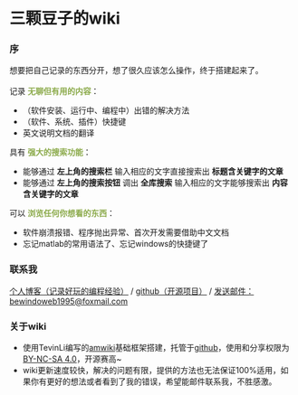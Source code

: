 # 三颗豆子的wiki
### 序
想要把自己记录的东西分开，想了很久应该怎么操作，终于搭建起来了。<br>  
记录 **<font color="#8baa4a">无聊但有用的内容</font>**：
* （软件安装、运行中、编程中）出错的解决方法
* （软件、系统、插件）快捷键
* 英文说明文档的翻译  

具有 **<font color="#8baa4a">强大的搜索功能</font>**：
* 能够通过 **左上角的搜索栏** 输入相应的文字直接搜索出 **标题含关键字的文章**
* 能够通过 **左上角的搜索按钮** 调出 **全库搜索** 输入相应的文字能够搜索出 **内容含关键字的文章**

可以 **<font color="#8baa4a">浏览任何你想看的东西</font>**：
* 软件崩溃报错、程序抛出异常、首次开发需要借助中文文档
* 忘记matlab的常用语法了、忘记windows的快捷键了

### 联系我
<font color="#478cdc"><i class="fa fa-globe"></i></font> [个人博客（记录好玩的编程经验）](http://www.bewindoweb.com) / <font color="#478cdc"><i class="fa fa-github"></i></font> [github（开源项目）](https://github.com/BEWINDOWEB) / <font color="#478cdc"><i class="fa fa-envelope"></i></font> [发送邮件：bewindoweb1995@foxmail.com](Mailto:bewindoweb1995@foxmail.com)

### 关于wiki
* 使用TevinLi编写的[amwiki](https://github.com/TevinLi/amWiki)基础框架搭建，托管于[github](https://wiki.bewindoweb.com/)，使用和分享权限为[BY-NC-SA 4.0](http://creativecommons.org/licenses/by-nc-sa/4.0/)，开源赛高~  
* wiki更新速度较快，解决的问题有限，提供的方法也无法保证100%适用，如果你有更好的想法或者看到了我的错误，希望能邮件联系我，不胜感激。
